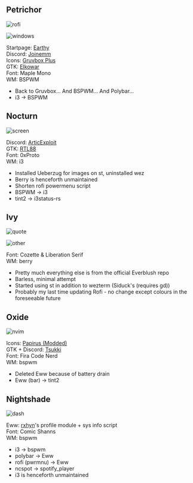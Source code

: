 ## Petrichor
![rofi](https://github.com/masroof-maindak/dots/assets/62666332/2b9512b1-f146-4ca9-a1ab-b69c847ca229)

![windows](https://github.com/masroof-maindak/dots/assets/62666332/d7017240-de1e-42cf-9e7b-c3c724bbc519)

Startpage: [Earthy](https://github.com/MujtabaAsim/Earthy) <br>
Discord: [Joinemm](https://github.com/joinemm/discord-css/tree/master) <br>
Icons: [Gruvbox Plus](https://github.com/SylEleuth/gruvbox-plus-icon-pack)<br>
GTK: [Elkowar](https://github.com/elkowar/gtk/tree/master)<br>
Font: Maple Mono<br>
WM: BSPWM<br>
- Back to Gruvbox... And BSPWM... And Polybar...
- i3 -> BSPWM

## Nocturn
![screen](https://github.com/masroof-maindak/dots/assets/62666332/614ff822-00ee-44c6-95e5-ffa809747203)

Discord: [ArticExploit](https://github.com/ArticExploit/solarized-discord-theme/tree/master)<br>
GTK: [RTL88](https://www.gnome-look.org/p/1974519)<br>
Font: 0xProto<br>
WM: i3<br>
- Installed Ueberzug for images on st, uninstalled wez
- Berry is henceforth unmaintained
- Shorten rofi powermenu script
- BSPWM -> i3
- tint2 -> i3status-rs

## Ivy<br>
![quote](https://github.com/MujtabaAsim/dots/assets/62666332/0944f951-a91c-4a51-a0f1-6757f9c88a4c)

![other](https://github.com/MujtabaAsim/dots/assets/62666332/a99ffc1a-813c-4505-8dd8-82f5e10178ec)

Font: Cozette & Liberation Serif<br>
WM: berry<br>
- Pretty much everything else is from the official Everblush repo
- Barless, minimal attempt
- Started using st in addition to wezterm (Siduck's (requires gd))
- Probably my last time updating Rofi - no change except colours in the foreseeable future

## Oxide
![nvim](https://github.com/MujtabaAsim/dots/assets/62666332/1ee8767c-bef9-446e-8e49-fa809e8703bc)

Icons: [Papirus (Modded)](https://github.com/BattleCh1cken/oxocarbon-papirus-folders)<br>
GTK + Discord: [Tsukki](https://github.com/tsukki9696)<br>
Font: Fira Code Nerd<br>
WM: bspwm<br>
- Deleted Eww because of battery drain
- Eww (bar) -> tint2

## Nightshade
![dash](https://github.com/MujtabaAsim/dots/assets/62666332/c0413b26-3246-4f18-9cfe-b7365ae557f6)

Eww: [rxhyn](https://github.com/rxyhn/tokyo)'s profile module + sys info script<br>
Font: Comic Shanns<br>
WM: bspwm<br>
- i3 -> bspwm
- polybar -> Eww
- rofi (pwrmnu) -> Eww
- ncspot -> spotify_player
- i3 is henceforth unmaintained
